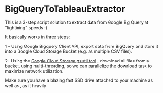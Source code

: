 # BigQueryToTableauExtractor

This is a 3-step script solution to extract data from Google Big Query at "lightining" speeds :)

It basically works in three steps:

1 - Using Google Bigquery Client API, export data from BigQuery and store it into a Google Cloud Storage Bucket (e.g. as multiple CSV files).

2- Using the [Google Cloud Storage gsutil tool](https://cloud.google.com/storage/docs/gsutil) , download all files from a bucket, using multi-threading, so we can parallelize the download task to maximize network utilization. 

Make sure you have a blazing fast SSD drive attached to your machine as well as , as it heavily
